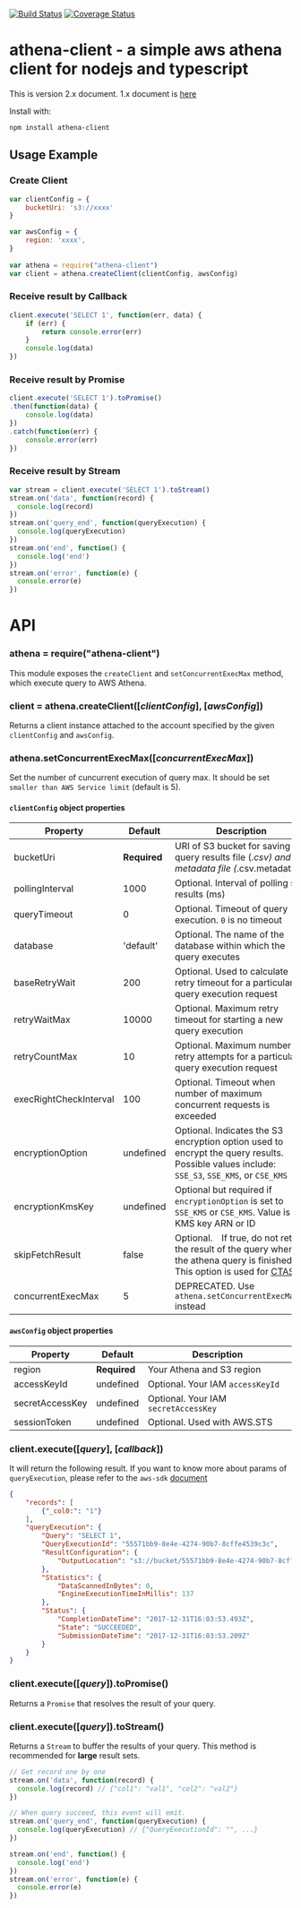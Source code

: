 [![Build Status](https://travis-ci.org/KoteiIto/node-athena.svg?branch=master)](https://travis-ci.org/KoteiIto/node-athena)
[![Coverage Status](https://coveralls.io/repos/github/KoteiIto/node-athena/badge.svg?branch=master)](https://coveralls.io/github/KoteiIto/node-athena?branch=master)

athena-client - a  simple aws athena client for nodejs and typescript
===========================
This is version 2.x document. 1.x document is [here](https://github.com/KoteiIto/node-athena/tree/1.x)

Install with:

    npm install athena-client

## Usage Example

### Create Client
```js
var clientConfig = {
    bucketUri: 's3://xxxx'
}

var awsConfig = {
    region: 'xxxx', 
}
 
var athena = require("athena-client")
var client = athena.createClient(clientConfig, awsConfig)
```

### Receive result by Callback
```js
client.execute('SELECT 1', function(err, data) {
    if (err) {
        return console.error(err)
    }
    console.log(data)
})
```

### Receive result by Promise
```js 
client.execute('SELECT 1').toPromise()
.then(function(data) {
    console.log(data)
})
.catch(function(err) {
    console.error(err)
})
```

### Receive result by Stream
```js
var stream = client.execute('SELECT 1').toStream()
stream.on('data', function(record) {
  console.log(record)
})
stream.on('query_end', function(queryExecution) {
  console.log(queryExecution)
})
stream.on('end', function() {
  console.log('end')
})
stream.on('error', function(e) {
  console.error(e)
})
```

# API
### athena = require("athena-client")
This module exposes the `createClient` and `setConcurrentExecMax` method, which execute query to AWS Athena.

### client = athena.createClient([_clientConfig_], [_awsConfig_])
Returns a client instance attached to the account specified by the given `clientConfig` and `awsConfig`.

### athena.setConcurrentExecMax([_concurrentExecMax_])
Set the number of cuncurrent execution of query max. It should be set `smaller than AWS Service limit` (default is 5).

#### `clientConfig` object properties
| Property  | Default   | Description |
|-----------|-----------|-------------|
| bucketUri      | __Required__ | URI of S3 bucket for saving a query results file (*.csv) and a metadata file (*.csv.metadata) |
| pollingInterval      | 1000  |  Optional. Interval of polling sql results (ms) |
| queryTimeout      | 0      | Optional. Timeout of query execution.  `0` is no timeout |
| database | 'default' | Optional. The name of the database within which the query executes |
| baseRetryWait | 200 | Optional. Used to calculate retry timeout for a particular query execution request |
| retryWaitMax | 10000 | Optional. Maximum retry timeout for starting a new query execution |
| retryCountMax | 10 | Optional. Maximum number of retry attempts for a particular query execution request |
| execRightCheckInterval | 100 | Optional. Timeout when number of maximum concurrent requests is exceeded |
| encryptionOption | undefined | Optional. Indicates the S3 encryption option used to encrypt the query results. Possible values include: `SSE_S3`, `SSE_KMS`, or `CSE_KMS` |
| encryptionKmsKey | undefined | Optional but required if `encryptionOption` is set to `SSE_KMS` or `CSE_KMS`. Value is the KMS key ARN or ID |
| skipFetchResult | false | Optional.　If true, do not return the result of the query when the athena query is finished. This option is used for [CTAS](https://docs.aws.amazon.com/athena/latest/ug/ctas.html) |
| concurrentExecMax | 5 | DEPRECATED. Use `athena.setConcurrentExecMax()` instead |


#### `awsConfig` object properties
| Property  | Default   | Description |
|-----------|-----------|-------------|
| region        | __Required__ | Your Athena and S3 region |
| accessKeyId      | undefined  | Optional. Your IAM `accessKeyId` |
| secretAccessKey      | undefined | Optional. Your IAM `secretAccessKey` |
| sessionToken         | undefined | Optional. Used with AWS.STS |

### client.execute([_query_], [_callback_])
It will return the following result.
If you want to know more about params of `queryExecution`, please refer to the `aws-sdk` [document](https://docs.aws.amazon.com/AWSJavaScriptSDK/latest/AWS/Athena.html#getQueryExecution-property)  

```json
{
    "records": [
        {"_col0:": "1"}
    ],
    "queryExecution": {
        "Query": "SELECT 1", 
        "QueryExecutionId": "55571bb9-8e4e-4274-90b7-8cffe4539c3c", 
        "ResultConfiguration": {
            "OutputLocation": "s3://bucket/55571bb9-8e4e-4274-90b7-8cffe4539c3c"
        }, 
        "Statistics": {
            "DataScannedInBytes": 0, 
            "EngineExecutionTimeInMillis": 137
        }, 
        "Status": {
            "CompletionDateTime": "2017-12-31T16:03:53.493Z", 
            "State": "SUCCEEDED", 
            "SubmissionDateTime": "2017-12-31T16:03:53.209Z"
        }
    }
}
```

### client.execute([_query_]).toPromise()
Returns a `Promise` that resolves the result of your query.

### client.execute([_query_]).toStream()
Returns a `Stream` to buffer the results of your query. This method is recommended for **large** result sets.

```js
// Get record one by one
stream.on('data', function(record) {
  console.log(record) // {"col1": "val1", "col2": "val2"}
})

// When query succeed, this event will emit.
stream.on('query_end', function(queryExecution) {
  console.log(queryExecution) // {"QueryExecutionId": "", ...}
})

stream.on('end', function() {
  console.log('end')
})
stream.on('error', function(e) {
  console.error(e)
})
```
